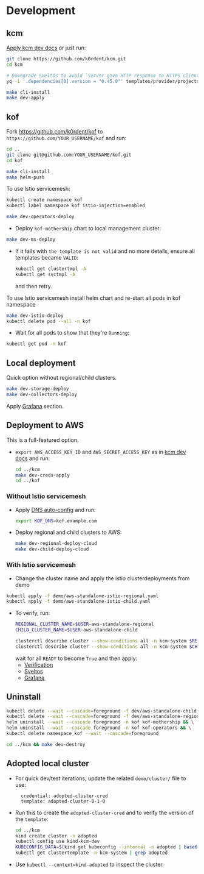 # Development

## kcm

[Apply kcm dev docs](https://github.com/k0rdent/kcm/blob/main/docs/dev.md) or just run:

```bash
git clone https://github.com/k0rdent/kcm.git
cd kcm

# Downgrade Sveltos to avoid `server gave HTTP response to HTTPS client` for `kcm-local-registry`:
yq -i '.dependencies[0].version = "0.45.0"' templates/provider/projectsveltos/Chart.yaml

make cli-install
make dev-apply
```

## kof

Fork https://github.com/k0rdent/kof to `https://github.com/YOUR_USERNAME/kof` and run:

```bash
cd ..
git clone git@github.com:YOUR_USERNAME/kof.git
cd kof

make cli-install
make helm-push
```

To use Istio servicemesh:

```bash
kubectl create namespace kof
kubectl label namespace kof istio-injection=enabled
```

```bash
make dev-operators-deploy
```

* Deploy `kof-mothership` chart to local management cluster:
```bash
make dev-ms-deploy
```

* If it fails with `the template is not valid` and no more details,
  ensure all templates became `VALID`:
  ```bash
  kubectl get clustertmpl -A
  kubectl get svctmpl -A
  ```
  and then retry.


To use Istio servicemesh install helm chart and re-start all pods in kof namespace
```bash
make dev-istio-deploy
kubectl delete pod --all -n kof
```

* Wait for all pods to show that they're `Running`:
```bash
kubectl get pod -n kof
```

## Local deployment

Quick option without regional/child clusters.


```bash
make dev-storage-deploy
make dev-collectors-deploy
```

Apply [Grafana](https://docs.k0rdent.io/head/admin-kof/#grafana) section.

## Deployment to AWS

This is a full-featured option.

* `export AWS_ACCESS_KEY_ID` and `AWS_SECRET_ACCESS_KEY`
  as in [kcm dev docs](https://github.com/k0rdent/kcm/blob/main/docs/dev.md#aws-provider-setup)
  and run:
  ```bash
  cd ../kcm
  make dev-creds-apply
  cd ../kof
  ```

### Without Istio servicemesh

* Apply [DNS auto-config](https://docs.k0rdent.io/head/admin-kof/#dns-auto-config) and run:
  ```bash
  export KOF_DNS=kof.example.com
  ```

* Deploy regional and child clusters to AWS:
  ```bash
  make dev-regional-deploy-cloud
  make dev-child-deploy-cloud
  ```

### With Istio servicemesh

* Change the cluster name and apply the istio clusterdeployments from demo

```bash
kubectl apply -f demo/aws-standalone-istio-regional.yaml
kubectl apply -f demo/aws-standalone-istio-child.yaml
```

* To verify, run:
  ```bash
  REGIONAL_CLUSTER_NAME=$USER-aws-standalone-regional
  CHILD_CLUSTER_NAME=$USER-aws-standalone-child

  clusterctl describe cluster --show-conditions all -n kcm-system $REGIONAL_CLUSTER_NAME
  clusterctl describe cluster --show-conditions all -n kcm-system $CHILD_CLUSTER_NAME
  ```
  wait for all `READY` to become `True` and then apply:
  * [Verification](https://docs.k0rdent.io/head/admin-kof/#verification)
  * [Sveltos](https://docs.k0rdent.io/head/admin-kof/#sveltos)
  * [Grafana](https://docs.k0rdent.io/head/admin-kof/#grafana)

## Uninstall

```bash
kubectl delete --wait --cascade=foreground -f dev/aws-standalone-child.yaml && \
kubectl delete --wait --cascade=foreground -f dev/aws-standalone-regional.yaml && \
helm uninstall --wait --cascade foreground -n kof kof-mothership && \
helm uninstall --wait --cascade foreground -n kof kof-operators && \
kubectl delete namespace kof --wait --cascade=foreground

cd ../kcm && make dev-destroy
```

## Adopted local cluster

* For quick dev/test iterations, update the related `demo/cluster/` file to use:
  ```
    credential: adopted-cluster-cred
    template: adopted-cluster-0-1-0
  ```

* Run this to create the `adopted-cluster-cred`
  and to verify the version of the `template`:
  ```bash
  cd ../kcm
  kind create cluster -n adopted
  kubectl config use kind-kcm-dev
  KUBECONFIG_DATA=$(kind get kubeconfig --internal -n adopted | base64) make dev-adopted-creds
  kubectl get clustertemplate -n kcm-system | grep adopted
  ```

* Use `kubectl --context=kind-adopted` to inspect the cluster.
